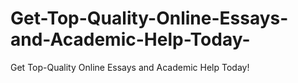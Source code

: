 # Get-Top-Quality-Online-Essays-and-Academic-Help-Today-
Get Top-Quality Online Essays and Academic Help Today!
